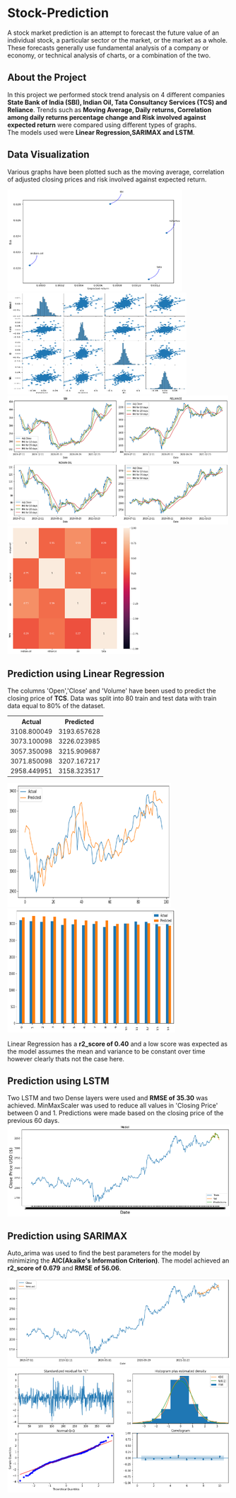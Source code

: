 # Stock-Prediction
A stock market prediction is an attempt to forecast the future value of an individual stock, a particular sector or the market, or the market as a whole. These forecasts generally use fundamental analysis of a company or economy, or technical analysis of charts, or a combination of the two.

## About the Project
In this project we performed stock trend analysis on 4 different companies <b>State Bank of India (SBI), Indian Oil, Tata Consultancy Services (TCS) and Reliance</b>.
Trends such as <b>Moving Average, Daily returns, Correlation among daily returns percentage change and Risk involved against expected return</b> were compared using different types of graphs.</br>
The models used were <b>Linear Regression,SARIMAX and LSTM</b>.

## Data Visualization
Various graphs have been plotted such as the moving average, correlation of adjusted closing prices and risk involved against expected return.
 
  <img src="images/plot_5.png"  width="395" height="230">   <img src="images/plot_4.png"  width="405" height="230">
  <img src="images/plot_1.png" width="500" height="290">  <img src="images/plot_2.png"  width="300" height="290">
  
  ## Prediction using Linear Regression
  The columns 'Open','Close' and 'Volume' have been used to predict the closing price of <b>TCS</b>. Data was split into 80 train and test data with train data equal to 80% of the dataset.
  <body>
    <table align="center">
        <tr>
            <th>Actual </th>
            <th>Predicted</th>
        </tr>
        <tr>
            <td>3108.800049
            </td>
            <td>3193.657628</td>
        </tr>
        <tr>
            <td>3073.100098</td>
            <td>3226.023985</td>
        </tr>
        <tr>
            <td>3057.350098</td>
            <td>3215.909687</td>
        </tr>
        <tr>
            <td>3071.850098</td>
            <td>3207.167217</td>
        </tr>
      <tr>
            <td>2958.449951</td>
            <td>3158.323517</td>
        </tr>
    </table>
</body>

<img src="images/plot_6.png"  width="370" height="280">   <img src="images/plot_7.png"  width="380" height="280">

Linear Regression has a <b>r2_score of 0.40</b> and a low score was expected as the model assumes the mean and variance to be constant over time however clearly thats not the case here.

 ## Prediction using LSTM
 Two LSTM and two Dense layers were used and <b>RMSE of 35.30</b> was achieved. MinMaxScaler was used to reduce all values in 'Closing Price' between 0 and 1. Predictions were made based on the closing price of the previous 60 days.
 <img src="images/plot_8.png" >
 
  ## Prediction using SARIMAX
  Auto_arima was used to find the best parameters for the model by minimizing the <b>AIC(Akaike's Information Criterion)</b>. The model achieved an <b>r2_score of 0.679</b>
  and <b>RMSE of 56.06</b>.
  
   <img src="images/plot_9.png">
   <img src="images/plot_10.png">
  
 
